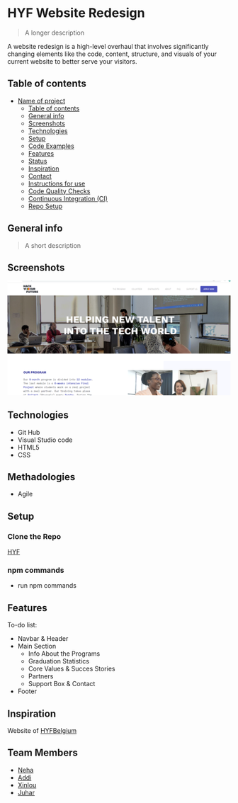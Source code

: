# HYF Website Redesign

> A longer description

A website redesign is a high-level overhaul that involves significantly changing
elements like the code, content, structure, and visuals of your current website
to better serve your visitors.

## Table of contents

- [Name of project](#name-of-project)
  - [Table of contents](#table-of-contents)
  - [General info](#general-info)
  - [Screenshots](#screenshots)
  - [Technologies](#technologies)
  - [Setup](#setup)
  - [Code Examples](#code-examples)
  - [Features](#features)
  - [Status](#status)
  - [Inspiration](#inspiration)
  - [Contact](#contact)
  - [Instructions for use](#instructions-for-use)
  - [Code Quality Checks](#code-quality-checks)
  - [Continuous Integration (CI)](#continuous-integration-ci)
  - [Repo Setup](#repo-setup)

## General info

> A short description

## Screenshots

![Hack Your Future](./public/hyfwebsite.png)

## Technologies

- Git Hub
- Visual Studio code
- HTML5
- CSS

## Methadologies

- Agile

## Setup

### Clone the Repo

[HYF](http://github.com/HYF-class-21/agile-development-group3-hyf-redesign)

### npm commands

- run npm commands

## Features

To-do list:

- Navbar & Header
- Main Section
  - Info About the Programs
  - Graduation Statistics
  - Core Values & Succes Stories
  - Partners
  - Support Box & Contact
- Footer

## Inspiration

Website of [HYFBelgium](https://hackyourfuture.be/)

## Team Members

- [Neha](https://github.com/Neha-2012)
- [Addi](https://github.com/AddiAlomoush)
- [Xinlou](https://github.com/XinGITLou)
- [Juhar](https://github.com/Juharzeynu)

